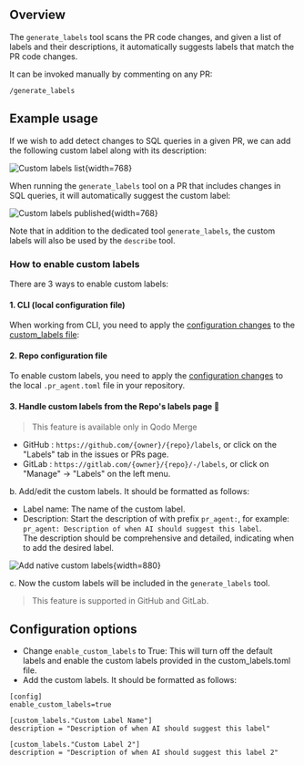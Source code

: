 ## Overview

The `generate_labels` tool scans the PR code changes, and given a list of labels and their descriptions, it automatically suggests labels that match the PR code changes.

It can be invoked manually by commenting on any PR:

```
/generate_labels
```

## Example usage

If we wish to add detect changes to SQL queries in a given PR, we can add the following custom label along with its description:

![Custom labels list](https://codium.ai/images/pr_agent/custom_labels_list.png){width=768}

When running the `generate_labels` tool on a PR that includes changes in SQL queries, it will automatically suggest the custom label:

![Custom labels published](https://codium.ai/images/pr_agent/custom_label_published.png){width=768}

Note that in addition to the dedicated tool `generate_labels`, the custom labels will also be used by the `describe` tool.

### How to enable custom labels

There are 3 ways to enable custom labels:

#### 1. CLI (local configuration file)

When working from CLI, you need to apply the [configuration changes](#configuration-options) to the [custom_labels file](https://github.com/Codium-ai/pr-agent/blob/main/pr_agent/settings/custom_labels.toml):

#### 2. Repo configuration file

To enable custom labels, you need to apply the [configuration changes](#configuration-options) to the local `.pr_agent.toml` file in your repository.

#### 3. Handle custom labels from the Repo's labels page 💎

> This feature is available only in Qodo Merge

* GitHub : `https://github.com/{owner}/{repo}/labels`, or click on the "Labels" tab in the issues or PRs page.
* GitLab : `https://gitlab.com/{owner}/{repo}/-/labels`, or click on "Manage" -> "Labels" on the left menu.

b. Add/edit the custom labels. It should be formatted as follows:

* Label name: The name of the custom label.
* Description: Start the description of with prefix `pr_agent:`, for example: `pr_agent: Description of when AI should suggest this label`.<br>
The description should be comprehensive and detailed, indicating when to add the desired label.

![Add native custom labels](https://codium.ai/images/pr_agent/add_native_custom_labels.png){width=880}

c. Now the custom labels will be included in the `generate_labels` tool.

> This feature is supported in GitHub and GitLab.

## Configuration options

* Change `enable_custom_labels` to True: This will turn off the default labels and enable the custom labels provided in the custom_labels.toml file.
* Add the custom labels. It should be formatted as follows:

```
[config]
enable_custom_labels=true

[custom_labels."Custom Label Name"]
description = "Description of when AI should suggest this label"

[custom_labels."Custom Label 2"]
description = "Description of when AI should suggest this label 2"
```
